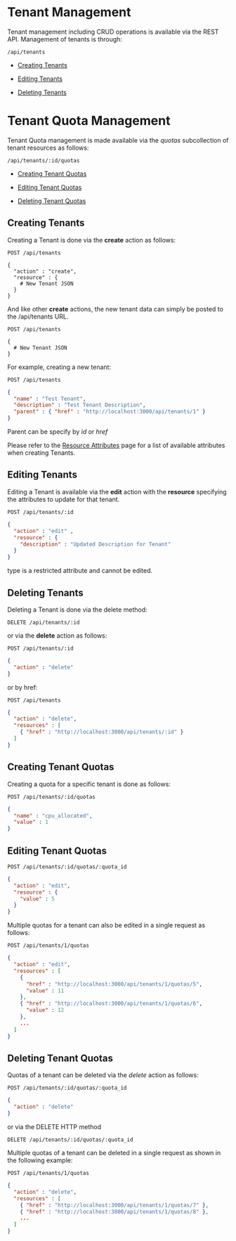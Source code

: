 # Tenant Management

Tenant management including CRUD operations is available via the REST
API. Management of tenants is through:

``` data
/api/tenants
```

  - [Creating Tenants](#creating-tenants)

  - [Editing Tenants](#editing-tenants)

  - [Deleting Tenants](#deleting-tenants)

# Tenant Quota Management

Tenant Quota management is made available via the *quotas* subcollection
of tenant resources as follows:

``` data
/api/tenants/:id/quotas
```

  - [Creating Tenant Quotas](#creating-tenant-quotas)

  - [Editing Tenant Quotas](#editing-tenant-quotas)

  - [Deleting Tenant Quotas](#deleting-tenant-quotas)

## Creating Tenants

Creating a Tenant is done via the **create** action as follows:

    POST /api/tenants

``` data
{
  "action" : "create",
  "resource" : {
    # New Tenant JSON
  }
}
```

And like other **create** actions, the new tenant data can simply be
posted to the /api/tenants URL.

    POST /api/tenants

``` data
{
  # New Tenant JSON
}
```

For example, creating a new tenant:

    POST /api/tenants

``` json
{
  "name" : "Test Tenant",
  "description" : "Test Tenant Description",
  "parent" : { "href" : "http://localhost:3000/api/tenants/1" }
}
```

Parent can be specify by *id* or *href*

<div class="note">

Please refer to the [Resource
Attributes](../appendices/resource_attributes.html#tenants) page for a
list of available attributes when creating Tenants.

</div>

## Editing Tenants

Editing a Tenant is available via the **edit** action with the
**resource** specifying the attributes to update for that tenant.

    POST /api/tenants/:id

``` json
{
  "action" : "edit" ,
  "resource" : {
    "description" : "Updated Description for Tenant"
  }
}
```

<div class="note">

type is a restricted attribute and cannot be edited.

</div>

## Deleting Tenants

Deleting a Tenant is done via the delete method:

    DELETE /api/tenants/:id

or via the **delete** action as follows:

    POST /api/tenants/:id

``` json
{
  "action" : "delete"
}
```

or by href:

    POST /api/tenants

``` json
{
  "action" : "delete",
  "resources" : [
    { "href" : "http://localhost:3000/api/tenants/:id" }
  ]
}
```

## Creating Tenant Quotas

Creating a quota for a specific tenant is done as follows:

    POST /api/tenants/:id/quotas

``` json
{
  "name" : "cpu_allocated",
  "value" : 1
}
```

## Editing Tenant Quotas

    POST /api/tenants/:id/quotas/:quota_id

``` json
{
  "action" : "edit",
  "resource" : {
    "value" : 5
  }
}
```

Multiple quotas for a tenant can also be edited in a single request as
follows:

    POST /api/tenants/1/quotas

``` json
{
  "action" : "edit",
  "resources" : [
    {
      "href" : "http://localhost:3000/api/tenants/1/quotas/5",
      "value" : 11
    },
    { "href" : "http://localhost:3000/api/tenants/1/quotas/6",
      "value" : 12
    },
    ...
  ]
}
```

## Deleting Tenant Quotas

Quotas of a tenant can be deleted via the *delete* action as follows:

    POST /api/tenants/:id/quotas/:quota_id

``` json
{
  "action" : "delete"
}
```

or via the DELETE HTTP method

    DELETE /api/tenants/:id/quotas/:quota_id

Multiple quotas of a tenant can be deleted in a single request as shown
in the following example:

    POST /api/tenants/1/quotas

``` json
{
  "action" : "delete",
  "resources" : [
    { "href" : "http://localhost:3000/api/tenants/1/quotas/7" },
    { "href" : "http://localhost:3000/api/tenants/1/quotas/8" },
    ...
  ]
}
```
